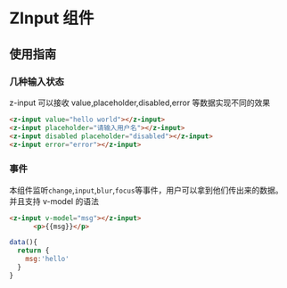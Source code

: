 # ZInput 组件

## 使用指南

### 几种输入状态

z-input 可以接收 value,placeholder,disabled,error 等数据实现不同的效果

```html
<z-input value="hello world"></z-input>
<z-input placeholder="请输入用户名"></z-input>
<z-input disabled placeholder="disabled"></z-input>
<z-input error="error"></z-input>
```

### 事件

本组件监听`change`,`input`,`blur`,`focus`等事件，用户可以拿到他们传出来的数据。
并且支持 v-model 的语法

```html
<z-input v-model="msg"></z-input>
      <p>{{msg}}</p>
```

```javascript
data(){
  return {
    msg:'hello'
  }
}
```
